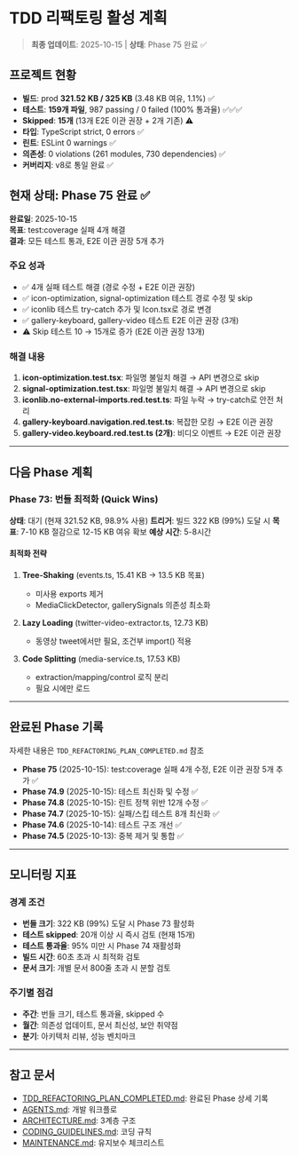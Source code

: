 # TDD 리팩토링 활성 계획

> **최종 업데이트**: 2025-10-15 | **상태**: Phase 75 완료 ✅

## 프로젝트 현황

- **빌드**: prod **321.52 KB / 325 KB** (3.48 KB 여유, 1.1%) ✅
- **테스트**: **159개 파일**, 987 passing / 0 failed (100% 통과율) ✅✅✅
- **Skipped**: **15개** (13개 E2E 이관 권장 + 2개 기존) ⚠️
- **타입**: TypeScript strict, 0 errors ✅
- **린트**: ESLint 0 warnings ✅
- **의존성**: 0 violations (261 modules, 730 dependencies) ✅
- **커버리지**: v8로 통일 완료 ✅

## 현재 상태: Phase 75 완료 ✅

**완료일**: 2025-10-15  
**목표**: test:coverage 실패 4개 해결  
**결과**: 모든 테스트 통과, E2E 이관 권장 5개 추가

### 주요 성과

- ✅ 4개 실패 테스트 해결 (경로 수정 + E2E 이관 권장)
- ✅ icon-optimization, signal-optimization 테스트 경로 수정 및 skip
- ✅ iconlib 테스트 try-catch 추가 및 Icon.tsx로 경로 변경
- ✅ gallery-keyboard, gallery-video 테스트 E2E 이관 권장 (3개)
- ⚠️ Skip 테스트 10 → 15개로 증가 (E2E 이관 권장 13개)

### 해결 내용

1. **icon-optimization.test.tsx**: 파일명 불일치 해결 → API 변경으로 skip
2. **signal-optimization.test.tsx**: 파일명 불일치 해결 → API 변경으로 skip
3. **iconlib.no-external-imports.red.test.ts**: 파일 누락 → try-catch로 안전
   처리
4. **gallery-keyboard.navigation.red.test.ts**: 복잡한 모킹 → E2E 이관 권장
5. **gallery-video.keyboard.red.test.ts (2개)**: 비디오 이벤트 → E2E 이관 권장

---

## 다음 Phase 계획

### Phase 73: 번들 최적화 (Quick Wins)

**상태**: 대기 (현재 321.52 KB, 98.9% 사용) **트리거**: 빌드 322 KB (99%) 도달
시 **목표**: 7-10 KB 절감으로 12-15 KB 여유 확보 **예상 시간**: 5-8시간

#### 최적화 전략

1. **Tree-Shaking** (events.ts, 15.41 KB → 13.5 KB 목표)
   - 미사용 exports 제거
   - MediaClickDetector, gallerySignals 의존성 최소화

2. **Lazy Loading** (twitter-video-extractor.ts, 12.73 KB)
   - 동영상 tweet에서만 필요, 조건부 import() 적용

3. **Code Splitting** (media-service.ts, 17.53 KB)
   - extraction/mapping/control 로직 분리
   - 필요 시에만 로드

---

## 완료된 Phase 기록

자세한 내용은 `TDD_REFACTORING_PLAN_COMPLETED.md` 참조

- **Phase 75** (2025-10-15): test:coverage 실패 4개 수정, E2E 이관 권장 5개 추가
  ✅
- **Phase 74.9** (2025-10-15): 테스트 최신화 및 수정 ✅
- **Phase 74.8** (2025-10-15): 린트 정책 위반 12개 수정 ✅
- **Phase 74.7** (2025-10-15): 실패/스킵 테스트 8개 최신화 ✅
- **Phase 74.6** (2025-10-14): 테스트 구조 개선 ✅
- **Phase 74.5** (2025-10-13): 중복 제거 및 통합 ✅

---

## 모니터링 지표

### 경계 조건

- **번들 크기**: 322 KB (99%) 도달 시 Phase 73 활성화
- **테스트 skipped**: 20개 이상 시 즉시 검토 (현재 15개)
- **테스트 통과율**: 95% 미만 시 Phase 74 재활성화
- **빌드 시간**: 60초 초과 시 최적화 검토
- **문서 크기**: 개별 문서 800줄 초과 시 분할 검토

### 주기별 점검

- **주간**: 번들 크기, 테스트 통과율, skipped 수
- **월간**: 의존성 업데이트, 문서 최신성, 보안 취약점
- **분기**: 아키텍처 리뷰, 성능 벤치마크

---

## 참고 문서

- [TDD_REFACTORING_PLAN_COMPLETED.md](./TDD_REFACTORING_PLAN_COMPLETED.md):
  완료된 Phase 상세 기록
- [AGENTS.md](../AGENTS.md): 개발 워크플로
- [ARCHITECTURE.md](./ARCHITECTURE.md): 3계층 구조
- [CODING_GUIDELINES.md](./CODING_GUIDELINES.md): 코딩 규칙
- [MAINTENANCE.md](./MAINTENANCE.md): 유지보수 체크리스트
